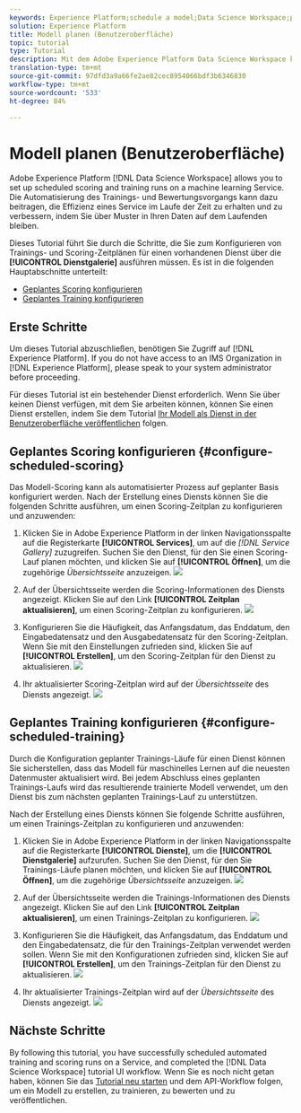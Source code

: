 ```yaml
---
keywords: Experience Platform;schedule a model;Data Science Workspace;popular topics;schedule scoring;schedule training
solution: Experience Platform
title: Modell planen (Benutzeroberfläche)
topic: tutorial
type: Tutorial
description: Mit dem Adobe Experience Platform Data Science Workspace können Sie planmäßige Scoring- und Schulungsabläufe auf einem maschinellen Lerndienst einrichten. Die Automatisierung des Trainings- und Bewertungsvorgangs kann dazu beitragen, die Effizienz eines Service im Laufe der Zeit zu erhalten und zu verbessern, indem Sie über Muster in Ihren Daten auf dem Laufenden bleiben.
translation-type: tm+mt
source-git-commit: 97dfd3a9a66fe2ae82cec8954066bdf3b6346830
workflow-type: tm+mt
source-wordcount: '533'
ht-degree: 84%

---
```



# Modell planen (Benutzeroberfläche)

Adobe Experience Platform [!DNL Data Science Workspace] allows you to set up scheduled scoring and training runs on a machine learning Service. Die Automatisierung des Trainings- und Bewertungsvorgangs kann dazu beitragen, die Effizienz eines Service im Laufe der Zeit zu erhalten und zu verbessern, indem Sie über Muster in Ihren Daten auf dem Laufenden bleiben.

Dieses Tutorial führt Sie durch die Schritte, die Sie zum Konfigurieren von Trainings- und Scoring-Zeitplänen für einen vorhandenen Dienst über die **[!UICONTROL Dienstgalerie]** ausführen müssen. Es ist in die folgenden Hauptabschnitte unterteilt:

- [Geplantes Scoring konfigurieren](#configure-scheduled-scoring)
- [Geplantes Training konfigurieren](#configure-scheduled-training)

## Erste Schritte

Um dieses Tutorial abzuschließen, benötigen Sie Zugriff auf [!DNL Experience Platform]. If you do not have access to an IMS Organization in [!DNL Experience Platform], please speak to your system administrator before proceeding.

Für dieses Tutorial ist ein bestehender Dienst erforderlich. Wenn Sie über keinen Dienst verfügen, mit dem Sie arbeiten können, können Sie einen Dienst erstellen, indem Sie dem Tutorial [Ihr Modell als Dienst in der Benutzeroberfläche veröffentlichen](./publish-model-service-ui.md) folgen.

## Geplantes Scoring konfigurieren {#configure-scheduled-scoring}

Das Modell-Scoring kann als automatisierter Prozess auf geplanter Basis konfiguriert werden. Nach der Erstellung eines Diensts können Sie die folgenden Schritte ausführen, um einen Scoring-Zeitplan zu konfigurieren und anzuwenden:

1. Klicken Sie in Adobe Experience Platform in der linken Navigationsspalte auf die Registerkarte **[!UICONTROL Services]**, um auf die *[!DNL Service Gallery]* zuzugreifen. Suchen Sie den Dienst, für den Sie einen Scoring-Lauf planen möchten, und klicken Sie auf **[!UICONTROL Öffnen]**, um die zugehörige *Übersichtsseite* anzuzeigen.
   ![](../images/models-recipes/schedule/click_to_open.png)

2. Auf der Übersichtsseite werden die Scoring-Informationen des Diensts angezeigt. Klicken Sie auf den Link **[!UICONTROL Zeitplan aktualisieren]**, um einen Scoring-Zeitplan zu konfigurieren.
   ![](../images/models-recipes/schedule/service_overview_score.png)

3. Konfigurieren Sie die Häufigkeit, das Anfangsdatum, das Enddatum, den Eingabedatensatz und den Ausgabedatensatz für den Scoring-Zeitplan. Wenn Sie mit den Einstellungen zufrieden sind, klicken Sie auf **[!UICONTROL Erstellen]**, um den Scoring-Zeitplan für den Dienst zu aktualisieren.
   ![](../images/models-recipes/schedule/14_configure_scoring_schedule.png)

4. Ihr aktualisierter Scoring-Zeitplan wird auf der *Übersichtsseite* des Diensts angezeigt.
   ![](../images/models-recipes/schedule/service_with_scoring_schedule.png)


## Geplantes Training konfigurieren {#configure-scheduled-training}

Durch die Konfiguration geplanter Trainings-Läufe für einen Dienst können Sie sicherstellen, dass das Modell für maschinelles Lernen auf die neuesten Datenmuster aktualisiert wird. Bei jedem Abschluss eines geplanten Trainings-Laufs wird das resultierende trainierte Modell verwendet, um den Dienst bis zum nächsten geplanten Trainings-Lauf zu unterstützen.

Nach der Erstellung eines Diensts können Sie folgende Schritte ausführen, um einen Trainings-Zeitplan zu konfigurieren und anzuwenden:

1. Klicken Sie in Adobe Experience Platform in der linken Navigationsspalte auf die Registerkarte **[!UICONTROL Dienste]**, um die **[!UICONTROL Dienstgalerie]** aufzurufen. Suchen Sie den Dienst, für den Sie Trainings-Läufe planen möchten, und klicken Sie auf **[!UICONTROL Öffnen]**, um die zugehörige *Übersichtsseite* anzuzeigen.
   ![](../images/models-recipes/schedule/click_to_open.png)

2. Auf der Übersichtsseite werden die Trainings-Informationen des Diensts angezeigt. Klicken Sie auf den Link **[!UICONTROL Zeitplan aktualisieren]**, um einen Trainings-Zeitplan zu konfigurieren.
   ![](../images/models-recipes/schedule/service_overview_train.png)

3. Konfigurieren Sie die Häufigkeit, das Anfangsdatum, das Enddatum und den Eingabedatensatz, die für den Trainings-Zeitplan verwendet werden sollen. Wenn Sie mit den Konfigurationen zufrieden sind, klicken Sie auf **[!UICONTROL Erstellen]**, um den Trainings-Zeitplan für den Dienst zu aktualisieren.
   ![](../images/models-recipes/schedule/12_configure_training_schedule.png)

4. Ihr aktualisierter Trainings-Zeitplan wird auf der *Übersichtsseite* des Diensts angezeigt.
   ![](../images/models-recipes/schedule/service_with_training_schedule.png)

## Nächste Schritte

By following this tutorial, you have successfully scheduled automated training and scoring runs on a Service, and completed the [!DNL Data Science Workspace] tutorial UI workflow. Wenn Sie es noch nicht getan haben, können Sie das [Tutorial neu starten](./create-retails-sales-dataset.md) und dem API-Workflow folgen, um ein Modell zu erstellen, zu trainieren, zu bewerten und zu veröffentlichen.
